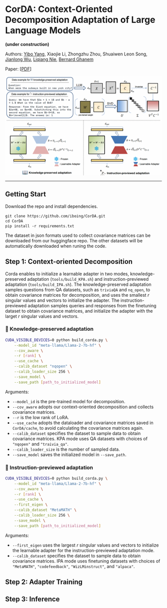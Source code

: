 # CorDA: Context-Oriented Decomposition Adaptation of Large Language Models

**(under construction)**

Authors: [Yibo Yang](https://iboing.github.io/), Xiaojie Li, Zhongzhu Zhou, Shuaiwen Leon Song, [Jianlong Wu](https://jlwu1992.github.io/), [Liqiang Nie](https://liqiangnie.github.io/index.html), [Bernard Ghanem](http://www.bernardghanem.com/)

Paper: [[PDF](https://arxiv.org/pdf/2406.05223)]

![corda](./assets/fig1.png)

---



## Getting Start

Download the repo and install dependencies. 

```
git clone https://github.com/iboing/CorDA.git
cd CorDA
pip install -r requirements.txt
```

The dataset in json formats used to collect covariance matrices can be downloaded from our huggingface repo. The other datasets will be automatically downloaded when runing the code. 

## Step 1: Context-oriented Decomposition

Corda enables to initialize a learnable adapter in two modes, knowledge-preserved adaptation (`tools/build_KPA.sh`) and instruction-previewed adaptation (`tools/build_IPA.sh`). The knowledge-preserved adaptation samples questions from QA datasets, such as `triviaQA` and `nq_open`, to obtain covariance matrices for decomposition, and uses the smallest $r$ singular values and vectors to initialize the adapter. The instruction-previewed adaptation samples queries and responses from the finetuning dataset to obtain covariance matrices, and initialize the adapter with the larget $r$ singular values and vectors. 

### 📖 Knowledge-preserved adaptation

```bash
CUDA_VISIBLE_DEVICES=0 python build_corda.py \
    --model_id "meta-llama/Llama-2-7b-hf" \
    --cov_aware \
    --r [rank] \
    --use_cache \
    --calib_dataset "nqopen" \
    --calib_loader_size 256 \
    --save_model \
    --save_path [path_to_initialized_model]
```

Arguments:

- `--model_id` is the pre-trained model for decomposition.
- `--cov_aware` adopts our context-oriented decomposition and collects covariance matrices.
- `--r` is the low rank of LoRA.
- `--use_cache` adopts the dataloader and covariance matrices saved in `CorDA/cache`, to avoid calculating the covariance matrices again.
- `--calib_dataset` specifies the dataset to sample data to obtain covariance matrices. KPA mode uses QA datasets with choices of `"nqopen"` and `"traivia_qa"`.
- `--calib_loader_size` is the number of sampled data. 
- `--save_model` saves the initialized model in `--save_path`. 

### 🔭 Instruction-previewed adaptation

```bash
CUDA_VISIBLE_DEVICES=0 python build_corda.py \
    --model_id "meta-llama/Llama-2-7b-hf" \
    --cov_aware \
    --r [rank] \
    --use_cache \
    --first_eigen \
    --calib_dataset "MetaMATH" \
    --calib_loader_size 256 \
    --save_model \
    --save_path [path_to_initialized_model]
```

Arguments:

- `--first_eigen` uses the largest $r$ singular values and vectors to initialize the learnable adapter for the instruction-previewed adaptation mode. 
- `--calib_dataset` specifies the dataset to sample data to obtain covariance matrices. IPA mode uses finetuning datasets with choices of `"MetaMATH"`, `"codefeedback"`, `"WizLMinstruct"`, and `"alpaca"`.

## Step 2: Adapter Training


## Step 3: Inference